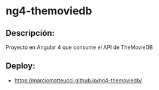 # ng4-themoviedb
## Descripción:
Proyecto en Angular 4 que consume el API de TheMovieDB
## Deploy:
* https://marciomatteucci.github.io/ng4-themoviedb/
